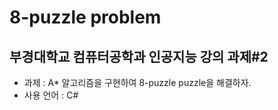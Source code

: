 8-puzzle problem
===========

## 부경대학교 컴퓨터공학과 인공지능 강의 과제#2

 * 과제 : A* 알고리즘을 구현하여 8-puzzle puzzle을 해결하자.  
 * 사용 언어 : C#  